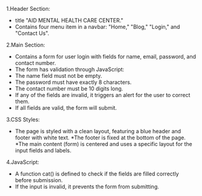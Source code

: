 1.Header Section:

* title "AID MENTAL HEALTH CARE CENTER."
* Contains four menu item in a navbar: "Home," "Blog," "Login," and "Contact Us".
  
2.Main Section:

* Contains a form for user login with fields for name, email, password, and contact number.
* The form has validation through JavaScript:
* The name field must not be empty.
* The password must have exactly 8 characters.
* The contact number must be 10 digits long.
* If any of the fields are invalid, it triggers an alert for the user to correct them.
* If all fields are valid, the form will submit.
  
3.CSS Styles:

* The page is styled with a clean layout, featuring a blue header and footer with white text.
*The footer is fixed at the bottom of the page.
*The main content (form) is centered and uses a specific layout for the input fields and labels.

4.JavaScript:

* A function cat() is defined to check if the fields are filled correctly before submission.
* If the input is invalid, it prevents the form from submitting.
